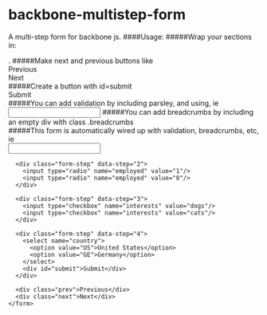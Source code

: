 # backbone-multistep-form
A multi-step form for backbone js.
####Usage:
#####Wrap your sections in:
    <div class="form-step" data-step=""></div>.
#####Make next and previous buttons like
    <div class="prev">Previous</div>
    <div class="next">Next</div>
#####Create a button with id=submit
    <div id="submit">Submit</div>
#####You can add validation by including parsley, and using, ie
    <input type="text" name="" data-parsley-required="true"/>
#####You can add breadcrumbs by including an empty div with class .breadcrumbs
    <div class="breadcrumbs"></div>
#####This form is automatically wired up with validation, breadcrumbs, etc, ie
    <form id="multi-step-form">
      <div class="breadcrumbs"></div>
      <div class="form-step" data-step="1">
        <input type="text" name="first_name" data-parsley-required="true"/>
      </div>
      
      <div class="form-step" data-step="2">
        <input type="radio" name="employed" value="1"/>
        <input type="radio" name="employed" value="0"/>
      </div>
      
      <div class="form-step" data-step="3">
        <input type="checkbox" name="interests" value="dogs"/>
        <input type="checkbox" name="interests" value="cats"/>
      </div>
      
      <div class="form-step" data-step="4">
        <select name="country">
          <option value="US">United States</option>
          <option value="GE">Germany</option>
        </select>
        <div id="submit">Submit</div>
      </div>
      
      <div class="prev">Previous</div>
      <div class="next">Next</div>
    </form>
